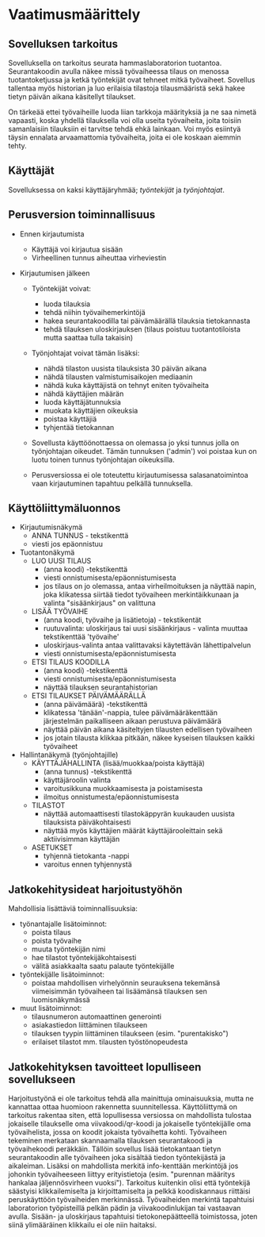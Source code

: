 # Vaatimusmäärittely

## Sovelluksen tarkoitus

Sovelluksella on tarkoitus seurata hammaslaboratorion tuotantoa. Seurantakoodin avulla näkee missä työvaiheessa tilaus on menossa tuotantoketjussa ja ketkä työntekijät ovat tehneet mitkä työvaiheet. Sovellus tallentaa myös historian ja luo erilaisia tilastoja tilausmääristä sekä hakee tietyn päivän aikana käsitellyt tilaukset. 

On tärkeää ettei työvaiheille luoda liian tarkkoja määrityksiä ja ne saa nimetä vapaasti, koska yhdellä tilauksella voi olla useita työvaiheita, joita toisiin samanlaisiin tilauksiin ei tarvitse tehdä ehkä lainkaan. Voi myös esiintyä täysin ennalata arvaamattomia työvaiheita, joita ei ole koskaan aiemmin tehty.

## Käyttäjät

Sovelluksessa on kaksi käyttäjäryhmää; *työntekijät* ja *työnjohtajat*. 

## Perusversion toiminnallisuus

- Ennen kirjautumista
  - Käyttäjä voi kirjautua sisään
  - Virheellinen tunnus aiheuttaa virheviestin

- Kirjautumisen jälkeen

  - Työntekijät voivat:
    - luoda tilauksia 
    - tehdä niihin työvaihemerkintöjä
    - hakea seurantakoodilla tai päivämäärällä tilauksia tietokannasta 
    - tehdä tilauksen uloskirjauksen (tilaus poistuu tuotantotiloista mutta saattaa tulla takaisin) 

  - Työnjohtajat voivat tämän lisäksi:
    - nähdä tilaston uusista tilauksista 30 päivän aikana
    - nähdä tilausten valmistumisaikojen mediaanin
    - nähdä kuka käyttäjistä on tehnyt eniten työvaiheita
    - nähdä käyttäjien määrän
    - luoda käyttäjätunnuksia
    - muokata käyttäjien oikeuksia
    - poistaa käyttäjiä
    - tyhjentää tietokannan
  
  - Sovellusta käyttöönottaessa on olemassa jo yksi tunnus jolla on työnjohtajan oikeudet. Tämän tunnuksen ('admin') voi poistaa kun on luotu toinen tunnus työnjohtajan oikeuksilla.
  
  - Perusversiossa ei ole toteutettu kirjautumisessa salasanatoimintoa vaan kirjautuminen tapahtuu pelkällä tunnuksella.

## Käyttöliittymäluonnos

- Kirjautumisnäkymä
  - ANNA TUNNUS - tekstikenttä
  - viesti jos epäonnistuu
- Tuotantonäkymä
  - LUO UUSI TILAUS
    - (anna koodi) -tekstikenttä
    - viesti onnistumisesta/epäonnistumisesta
    - jos tilaus on jo olemassa, antaa virheilmoituksen ja näyttää napin, joka klikatessa siirtää tiedot työvaiheen merkintäikkunaan ja valinta "sisäänkirjaus" on valittuna 
  - LISÄÄ TYÖVAIHE
    - (anna koodi, työvaihe ja lisätietoja) - tekstikentät 
    - ruutuvalinta: uloskirjaus tai uusi sisäänkirjaus - valinta muuttaa tekstikenttää 'työvaihe'
    - uloskirjaus-valinta antaa valittavaksi käytettävän lähettipalvelun 
    - viesti onnistumisesta/epäonnistumisesta
  - ETSI TILAUS KOODILLA
    - (anna koodi) -tekstikenttä
    - viesti onnistumisesta/epäonnistumisesta
    - näyttää tilauksen seurantahistorian
  - ETSI TILAUKSET PÄIVÄMÄÄRÄLLÄ
    - (anna päivämäärä) -tekstikenttä
    - klikatessa 'tänään'-nappia, tulee päivämääräkenttään järjestelmän paikalliseen aikaan perustuva päivämäärä
    - näyttää päivän aikana käsiteltyjen tilausten edellisen työvaiheen
    - jos jotain tilausta klikkaa pitkään, näkee kyseisen tilauksen kaikki työvaiheet
- Hallintanäkymä (työnjohtajille)
  - KÄYTTÄJÄHALLINTA (lisää/muokkaa/poista käyttäjä)
    - (anna tunnus) -tekstikenttä
    - käyttäjäroolin valinta
    - varoitusikkuna muokkaamisesta ja poistamisesta
    - ilmoitus onnistumesta/epäonnistumisesta
  - TILASTOT
    - näyttää automaattisesti tilastokäppyrän kuukauden uusista tilauksista päiväkohtaisesti
    - näyttää myös käyttäjien määrät käyttäjärooleittain sekä aktiivisimman käyttäjän
  - ASETUKSET
    - tyhjennä tietokanta -nappi
    - varoitus ennen tyhjennystä
    
    
## Jatkokehitysideat harjoitustyöhön

Mahdollisia lisättäviä toiminnallisuuksia:
  - työnantajalle lisätoiminnot:
    - poista tilaus
    - poista työvaihe
    - muuta työntekijän nimi
    - hae tilastot työntekijäkohtaisesti
    - välitä asiakkaalta saatu palaute työntekijälle
  - työntekijälle lisätoiminnot:
    - poistaa mahdollisen virhelyönnin seurauksena tekemänsä viimeisimmän työvaiheen tai lisäämänsä tilauksen sen luomisnäkymässä
  - muut lisätoiminnot:
  	- tilausnumeron automaattinen generointi
  	- asiakastiedon liittäminen tilaukseen
    - tilauksen tyypin liittäminen tilaukseen (esim. "purentakisko")
    - erilaiset tilastot mm. tilausten työstönopeudesta
    

## Jatkokehityksen tavoitteet lopulliseen sovellukseen

Harjoitustyönä ei ole tarkoitus tehdä alla mainittuja ominaisuuksia, mutta ne kannattaa ottaa huomioon rakennetta suunnitellessa.
Käyttöliittymä on tarkoitus rakentaa siten, että lopullisessa versiossa on mahdollista tulostaa jokaiselle tilaukselle oma viivakoodi/qr-koodi ja jokaiselle työntekijälle oma työvaihelista, jossa on koodit jokaista työvaihetta kohti. Työvaiheen tekeminen merkataan skannaamalla tilauksen seurantakoodi ja työvaihekoodi peräkkäin. Tällöin sovellus lisää tietokantaan tietyn seurantakoodin alle työvaiheen joka sisältää tiedon työntekijästä ja aikaleiman. Lisäksi on mahdollista merkitä info-kenttään merkintöjä jos johonkin työvaiheeseen liittyy erityistietoja (esim. "purennan määritys hankalaa jäljennösvirheen vuoksi"). Tarkoitus kuitenkin olisi että työntekijä säästyisi klikkailemiselta ja kirjoittamiselta ja pelkkä koodiskannaus riittäisi peruskäyttöön työvaiheiden merkinnässä. Työvaiheiden merkintä tapahtuisi laboratorion työpisteillä pelkän pädin ja viivakoodinlukijan tai vastaavan avulla.
Sisään- ja uloskirjaus tapahtuisi tietokonepäätteellä toimistossa, joten siinä ylimääräinen klikkailu ei ole niin haitaksi.

